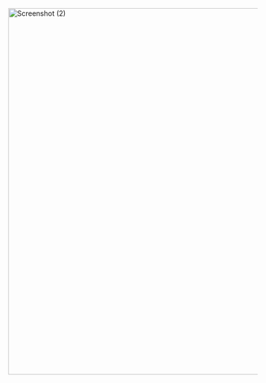 <img width="1920" height="741" alt="Screenshot (2)" src="https://github.com/user-attachments/assets/70e0b044-3b44-4a2e-aa92-e73727648ee2" />
